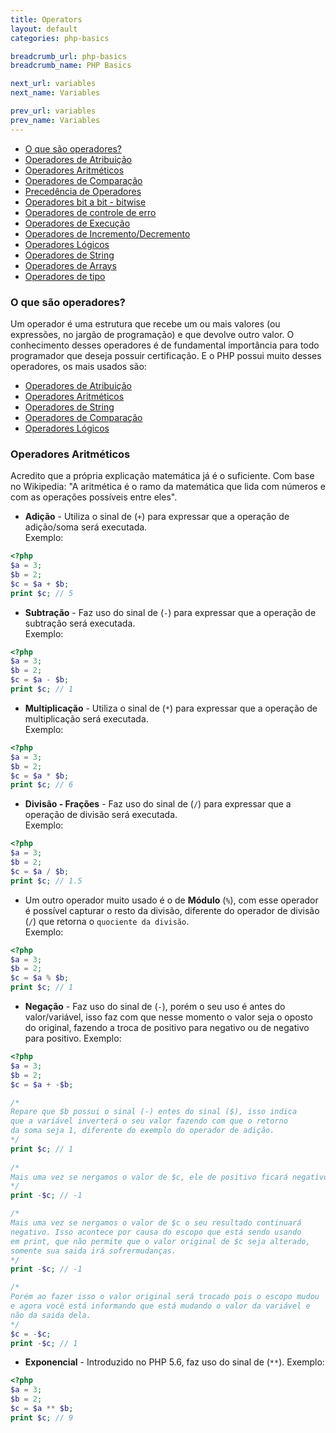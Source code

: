 ```yaml
---
title: Operators
layout: default
categories: php-basics

breadcrumb_url: php-basics
breadcrumb_name: PHP Basics

next_url: variables
next_name: Variables

prev_url: variables
prev_name: Variables
--- 
```


* [O que são operadores?](#o-que-são-operadores)
* [Operadores de Atribuição](#operadores-de-atribuição)
* [Operadores Aritméticos](#operadores-aritméticos)
* [Operadores de Comparação](#operadores-de-comparação)
* [Precedência de Operadores](#precedência-de-operadores)
* [Operadores bit a bit - bitwise](#operadores-bit-a-bit-bitwise)
* [Operadores de controle de erro](#operadores-de-controle-de-erro)
* [Operadores de Execução](#operadores-de-execução)
* [Operadores de Incremento/Decremento](#operadores-de-incremento-decremento)
* [Operadores Lógicos](#operadores-lógicos)
* [Operadores de String](#operadores-de-string)
* [Operadores de Arrays](#operadores-de-arrays)
* [Operadores de tipo](#operadores-de-tipo)

### O que são operadores?

Um operador é uma estrutura que recebe um ou mais valores (ou expressões, no jargão de programação) e que devolve outro valor. O conhecimento desses operadores é de fundamental importância para todo programador que deseja possuir certificação. E o PHP possui muito desses operadores, os mais usados são:

* [Operadores de Atribuição](#operadores-de-atribuição)
* [Operadores Aritméticos](#operadores-aritméticos)
* [Operadores de String](#operadores-de-string)
* [Operadores de Comparação](#operadores-de-comparação)
* [Operadores Lógicos](#operadores-lógicos)

### Operadores Aritméticos
Acredito que a própria explicação matemática já é o suficiente. Com base no Wikipedia: "A aritmética é o ramo da matemática que lida com números e com as operações possíveis entre eles".

* **Adição** - Utiliza o sinal de (`+`) para expressar que a operação de adição/soma será executada.     
Exemplo:  

```php
<?php
$a = 3;
$b = 2;
$c = $a + $b;
print $c; // 5
```

* **Subtração** - Faz uso do sinal de (`-`) para expressar que a operação de subtração será executada.    
Exemplo:  

```php
<?php
$a = 3;
$b = 2;
$c = $a - $b;
print $c; // 1
```

* **Multiplicação** - Utiliza o sinal de (`*`) para expressar que a operação de multiplicação será executada.  
Exemplo:  

```php
<?php
$a = 3;
$b = 2;
$c = $a * $b;
print $c; // 6
```

* **Divisão - Frações** - Faz uso do sinal de (`/`) para expressar que a operação de divisão será executada.  
Exemplo:  

```php
<?php
$a = 3;
$b = 2;
$c = $a / $b;
print $c; // 1.5
```

* Um outro operador muito usado é o de **Módulo** (`%`), com esse operador é possível capturar o resto da divisão, diferente do operador de divisão (`/`) que retorna o `quociente da divisão`.   
Exemplo:  

```php
<?php
$a = 3;
$b = 2;
$c = $a % $b;
print $c; // 1
```

* **Negação** - Faz uso do sinal de (`-`), porém o seu uso é antes do valor/variável, isso faz com que nesse momento o valor seja o oposto do original, fazendo a troca de positivo para negativo ou de negativo para positivo. 
Exemplo:  

```php
<?php
$a = 3;
$b = 2;
$c = $a + -$b;

/*
Repare que $b possui o sinal (-) entes do sinal ($), isso indica
que a variável inverterá o seu valor fazendo com que o retorno
da soma seja 1, diferente do exemplo do operador de adição.
*/
print $c; // 1
 
/*
Mais uma vez se nergamos o valor de $c, ele de positivo ficará negativo
*/
print -$c; // -1

/*
Mais uma vez se nergamos o valor de $c o seu resultado continuará
negativo. Isso acontece por causa do escopo que está sendo usando
em print, que não permite que o valor original de $c seja alterado,
somente sua saida irá sofrermudanças.
*/
print -$c; // -1

/*
Porém ao fazer isso o valor original será trocado pois o escopo mudou
e agora você está informando que está mudando o valor da variável e
não da saida dela.
*/
$c = -$c;  
print -$c; // 1 

```

* **Exponencial**  - Introduzido no PHP 5.6, faz uso do sinal de (`**`).
Exemplo:  
```php
<?php
$a = 3;
$b = 2;
$c = $a ** $b;
print $c; // 9
```


